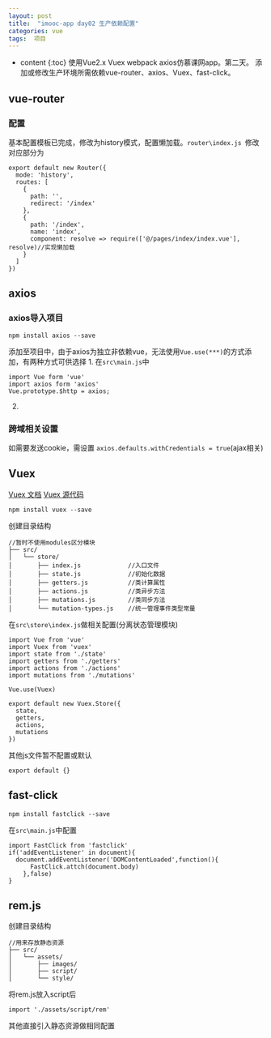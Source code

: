 ```yaml
---
layout: post
title:  "imooc-app day02 生产依赖配置"
categories: vue
tags:  项目
---
```


* content
{:toc}
使用Vue2.x Vuex webpack axios仿慕课网app。第二天。
添加或修改生产环境所需依赖vue-router、axios、Vuex、fast-click。




## vue-router
### 配置
基本配置模板已完成，修改为history模式，配置懒加载。`router\index.js `修改对应部分为
```
export default new Router({
  mode: 'history',
  routes: [
    {
      path: '',
      redirect: '/index'
    },
    {
      path: '/index',
      name: 'index',
      component: resolve => require(['@/pages/index/index.vue'], resolve)//实现懒加载
    }
  ]
})
```
## axios
### axios导入项目
```
npm install axios --save
```
添加至项目中，由于axios为独立非依赖vue，无法使用`Vue.use(***)`的方式添加，有两种方式可供选择
1. 
在`src\main.js`中
```
import Vue form 'vue'
import axios form 'axios'
Vue.prototype.$http = axios;
```
2. 

### 跨域相关设置
如需要发送cookie，需设置
`axios.defaults.withCredentials = true`(ajax相关)
## Vuex
[Vuex 文档](https://vuex.vuejs.org/zh-cn/mutations.html)
[Vuex 源代码](https://github.com/vuejs/vuex)
```
npm install vuex --save
```
创建目录结构
```
//暂时不使用modules区分模块
├── src/
│   └── store/
│       ├── index.js             //入口文件               
│       ├── state.js             //初始化数据               
│       ├── getters.js           //类计算属性
│       ├── actions.js           //类异步方法
│       ├── mutations.js         //类同步方法
│       └── mutation-types.js    //统一管理事件类型常量
```
在`src\store\index.js`做相关配置(分离状态管理模块)
```
import Vue from 'vue'
import Vuex from 'vuex'
import state from './state'
import getters from './getters'
import actions from './actions'
import mutations from './mutations'

Vue.use(Vuex)

export default new Vuex.Store({
  state,
  getters,
  actions,
  mutations
})
```
其他js文件暂不配置或默认
```
export default {}
```
## fast-click
```
npm install fastclick --save
```
在`src\main.js`中配置
```
import FastClick from 'fastclick'
if('addEventListener' in document){
  document.addEventListener('DOMContentLoaded',function(){
      FastClick.attch(document.body)
    },false)
}
```
## rem.js
创建目录结构
```
//用来存放静态资源
├── src/
│   └── assets/
│       ├── images/
│       ├── script/  
│       └── style/
```
将rem.js放入script后
```
import './assets/script/rem'
```
其他直接引入静态资源做相同配置
